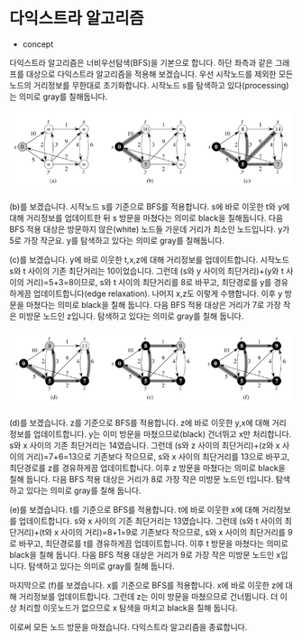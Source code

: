 # 다익스트라 알고리즘

- concept

다익스트라 알고리즘은 너비우선탐색(BFS)을 기본으로 합니다.
하단 좌측과 같은 그래프를 대상으로 다익스트라 알고리즘을 적용해 보겠습니다.
우선 시작노드를 제외한 모든 노드의 거리정보를 무한대로 초기화합니다.
시작노드 s를 탐색하고 있다(processing)는 의미로 gray를 칠해둡니다.

![image1](/Image/abc.PNG)

(b)를 보겠습니다. 시작노드 s를 기준으로 BFS를 적용합니다. s에 바로 이웃한 t와 y에 대해 거리정보를 업데이트한 뒤 s 방문을 마쳤다는 의미로 black을 칠해둡니다. 다음 BFS 적용 대상은 방문하지 않은(white) 노드들 가운데 거리가 최소인 노드입니다. y가 5로 가장 작군요. y를 탐색하고 있다는 의미로 gray를 칠해둡니다.

(c)를 보겠습니다. y에 바로 이웃한 t,x,z에 대해 거리정보를 업데이트합니다. 시작노드 s와 t 사이의 기존 최단거리는 10이었습니다. 그런데 (s와 y 사이의 최단거리)+(y와 t 사이의 거리)=5+3=8이므로, s와 t 사이의 최단거리를 8로 바꾸고, 최단경로를 y를 경유하게끔 업데이트합니다(edge relaxation). 나머지 x,z도 이렇게 수행합니다. 이후 y 방문을 마쳤다는 의미로 black을 칠해 둡니다. 다음 BFS 적용 대상은 거리가 7로 가장 작은 미방문 노드인 z입니다. 탐색하고 있다는 의미로 gray를 칠해 둡니다.

![image2](/Image/def.PNG)

(d)를 보겠습니다. z를 기준으로 BFS를 적용합니다. z에 바로 이웃한 y,x에 대해 거리정보를 업데이트합니다. y는 이미 방문을 마쳤으므로(black) 건너뛰고 x만 처리합니다. s와 x 사이의 기존 최단거리는 14였습니다. 그런데 (s와 z 사이의 최단거리)+(z와 x 사이의 거리)=7+6=13으로 기존보다 작으므로, s와 x 사이의 최단거리를 13으로 바꾸고, 최단경로를 z를 경유하게끔 업데이트합니다. 이후 z 방문을 마쳤다는 의미로 black을 칠해 둡니다. 다음 BFS 적용 대상은 거리가 8로 가장 작은 미방문 노드인 t입니다. 탐색하고 있다는 의미로 gray를 칠해 둡니다.

(e)를 보겠습니다. t를 기준으로 BFS를 적용합니다. t에 바로 이웃한 x에 대해 거리정보를 업데이트합니다. s와 x 사이의 기존 최단거리는 13였습니다. 그런데 (s와 t 사이의 최단거리)+(t와 x 사이의 거리)=8+1=9로 기존보다 작으므로, s와 x 사이의 최단거리를 9로 바꾸고, 최단경로를 t를 경유하게끔 업데이트합니다. 이후 t 방문을 마쳤다는 의미로 black을 칠해 둡니다. 다음 BFS 적용 대상은 거리가 9로 가장 작은 미방문 노드인 x입니다. 탐색하고 있다는 의미로 gray를 칠해 둡니다.

마지막으로 (f)를 보겠습니다. x를 기준으로 BFS를 적용합니다. x에 바로 이웃한 z에 대해 거리정보를 업데이트합니다. 그런데 z는 이미 방문을 마쳤으므로 건너뜁니다. 더 이상 처리할 이웃노드가 없으므로 x 탐색을 마치고 black을 칠해 둡니다.

이로써 모든 노드 방문을 마쳤습니다. 다익스트라 알고리즘을 종료합니다.
